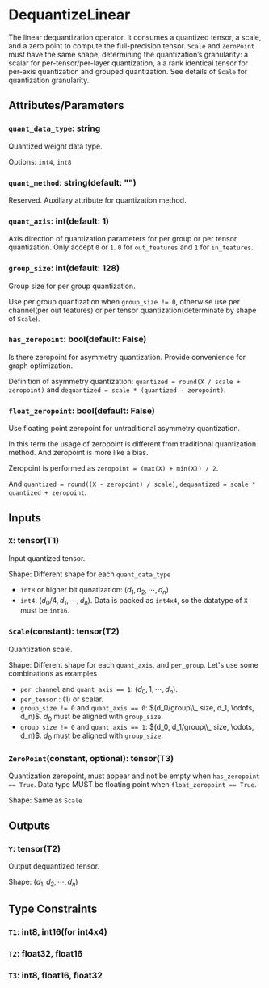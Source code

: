 # DequantizeLinear

The linear dequantization operator. It consumes a quantized tensor, a scale, and a zero point to compute the full-precision tensor. `Scale` and `ZeroPoint` must have the same shape, determining the quantization’s granularity: a scalar for per-tensor/per-layer quantization, a a rank identical tensor for per-axis quantization and grouped quantization. See details of `Scale` for quantization granularity.

## Attributes/Parameters

### `quant_data_type`: string

Quantized weight data type.

Options: `int4`, `int8`

### `quant_method`: string(default: "")

Reserved. Auxiliary attribute for quantization method.

### `quant_axis`: int(default: 1)

Axis direction of quantization parameters for per group or per tensor quantization. Only accept `0` or `1`. `0` for `out_features` and `1` for `in_features`. 

### `group_size`: int(default: 128)

Group size for per group quantization.

Use per group quantization when `group_size != 0`, otherwise use per channel(per out features) or per tensor quantization(determinate by shape of `Scale`).

### `has_zeropoint`: bool(default: False)

Is there zeropoint for asymmetry quantization. Provide convenience for graph optimization.

Definition of asymmetry quantization: `quantized = round(X / scale + zeropoint)` and `dequantized = scale * (quantized - zeropoint)`.

### `float_zeropoint`: bool(default: False)

Use floating point zeropoint for untraditional asymmetry quantization.

In this term the usage of zeropoint is different from traditional quantization method. And zeropoint is more like a bias.

Zeropoint is performed as `zeropoint = (max(X) + min(X)) / 2`.

And `quantized = round((X - zeropoint) / scale)`, `dequantized = scale * quantized + zeropoint`.

## Inputs

### `X`: tensor(T1)

Input quantized tensor.

Shape: Different shape for each `quant_data_type`

- `int8` or higher bit qunatization: $(d_1, d_2, \cdots, d_n)$
- `int4`: $(d_0/4, d_1, \cdots, d_n)$. Data is packed as `int4x4`, so the datatype of `X` must be `int16`.

### `Scale`(constant): tensor(T2)

Quantization scale.

Shape: Different shape for each `quant_axis`, and `per_group`. Let's use some combinations as examples

- `per_channel` and `quant_axis == 1`: $(d_0, 1, \cdots, d_n)$.
- `per_tensor` : $(1)$ or scalar.
- `group_size != 0` and `quant_axis == 0`: $(d_0/group\\_ size, d_1, \cdots, d_n)$. $d_0$ must be aligned with `group_size`.
- `group_size != 0` and `quant_axis == 1`: $(d_0, d_1/group\\_ size, \cdots, d_n)$. $d_0$ must be aligned with `group_size`.

### `ZeroPoint`(constant, optional): tensor(T3)

Quantization zeropoint, must appear and not be empty when `has_zeropoint == True`. Data type MUST be floating point when `float_zeropoint == True`.

Shape: Same as `Scale`

## Outputs

### `Y`: tensor(T2)

Output dequantized tensor.

Shape: $(d_1, d_2, \cdots, d_n)$

## Type Constraints

### `T1`: int8, int16(for int4x4)

### `T2`: float32, float16

### `T3`: int8, float16, float32
